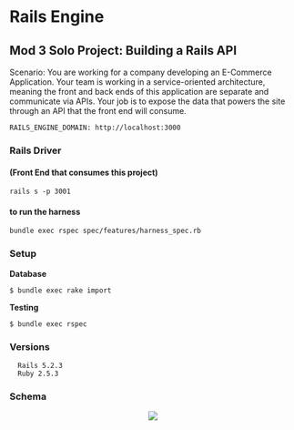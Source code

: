 # Rails Engine
## Mod 3 Solo Project: Building a Rails API 
Scenario: You are working for a company developing an E-Commerce Application. Your team is working in a service-oriented architecture, meaning the front and back ends of this application are separate and communicate via APIs. Your job is to expose the data that powers the site through an API that the front end will consume.

```
RAILS_ENGINE_DOMAIN: http://localhost:3000
```
### Rails Driver
#### (Front End that consumes this project)
```
rails s -p 3001
```
#### to run the harness
```
bundle exec rspec spec/features/harness_spec.rb
```

### Setup
**Database**  
```
$ bundle exec rake import
```
**Testing**
```
$ bundle exec rspec
```

### Versions
```
  Rails 5.2.3
  Ruby 2.5.3
```
### Schema
<p align="center">
 <img src="https://i.imgur.com/WiAPYl4.png">
</p>
